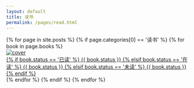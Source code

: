 ```yaml
---
layout: default
title: 读书
permalink: /pages/read.html
---
```



<div class="bookpiclist">
	{% for page in site.posts %}
			{% if page.categories[0] == '读书' %}
				{% for book in page.books %}
				<div class="bookpic">
					<div class="bookpic-wrapper">	
						<a href="{{page.url}}#{{ book.title }}"><img src="{{ book.cover }}" alt="cover" class="img-thumbnail">
							<div class="booklabel">
                                <div class="label-text">
                                    {% if book.status == '已读' %}
									<span class="label label-success">{{ book.status }}</span>
								    {% elsif book.status == '在读' %}
									<span class="label label-info">{{ book.status }}</span>
								    {% elsif book.status == '未读' %}
									<span class="label label-default">{{ book.status }}</span>
								    {% endif %}
                                </div>
                                <div class="label-bg"></div>
                            </div>						
						</a>
					</div>
				</div>
				{% endfor %}
			{% endif %}
	{% endfor %}
</div>
